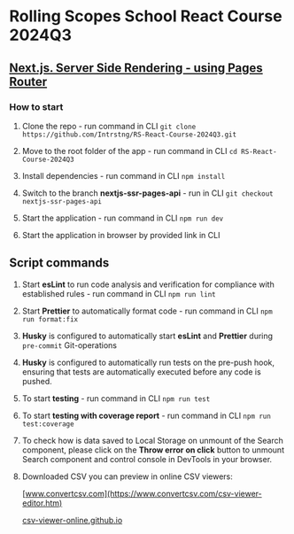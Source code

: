 # Rolling Scopes School React Course 2024Q3

## [Next.js. Server Side Rendering - using Pages Router](https://github.com/rolling-scopes-school/tasks/blob/master/react/modules/tasks/nextjs-ssr-ssg.md)

### How to start

1. Clone the repo - run command in CLI `git clone https://github.com/Intrstng/RS-React-Course-2024Q3.git`

2. Move to the root folder of the app - run command in CLI `cd RS-React-Course-2024Q3`

3. Install dependencies - run command in CLI `npm install`

4. Switch to the branch **nextjs-ssr-pages-api** - run in CLI `git checkout nextjs-ssr-pages-api`

5. Start the application - run command in CLI `npm run dev`

6. Start the application in browser by provided link in CLI

## Script commands

1. Start **esLint** to run code analysis and verification for compliance with established rules - run command in CLI `npm run lint`

2. Start **Prettier** to automatically format code - run command in CLI `npm run format:fix`

3. **Husky** is configured to automatically start **esLint** and **Prettier** during `pre-commit` Git-operations

4. **Husky** is configured to automatically run tests on the pre-push hook, ensuring that tests are automatically executed before any code is pushed.

5. To start **testing** - run command in CLI `npm run test`

6. To start **testing with coverage report** - run command in CLI `npm run test:coverage`

7. To check how is data saved to Local Storage on unmount of the Search component, please click on the **Throw error on click** button to unmount Search component and control console in DevTools in your browser.

8. Downloaded CSV you can preview in online CSV viewers:

   [www.convertcsv.com](https://www.convertcsv.com/csv-viewer-editor.htm)

   [csv-viewer-online.github.io](https://csv-viewer-online.github.io/)
